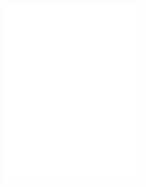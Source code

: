 
<a href="https://github.com/samirparhi-dev">
  <img align="left" width="90%" src="./general.svg"/>
</a>
<!-- <a href="https://github.com/samirparhi-dev">
  <img align="left" width="50%" src="./achievements.svg"/>
</a> -->

